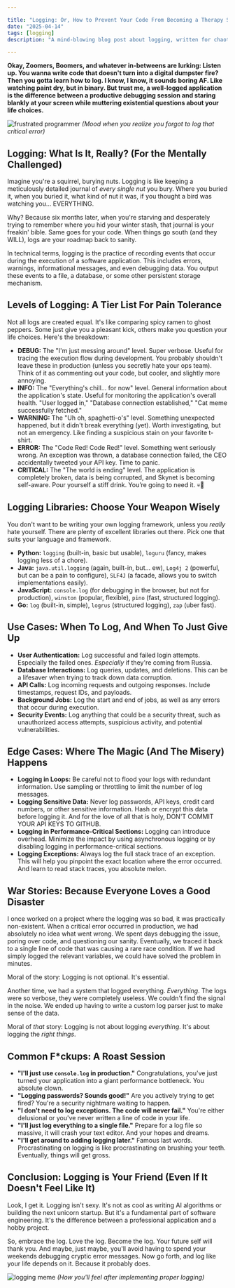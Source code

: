 ```yaml
---

title: "Logging: Or, How to Prevent Your Code From Becoming a Therapy Session For You"
date: "2025-04-14"
tags: [logging]
description: "A mind-blowing blog post about logging, written for chaotic Gen Z engineers. Because let's be real, nobody actually reads documentation."

---
```


**Okay, Zoomers, Boomers, and whatever in-betweens are lurking: Listen up. You wanna write code that doesn't turn into a digital dumpster fire? Then you gotta learn how to log. I know, I know, it sounds boring AF. Like watching paint dry, but in binary. But trust me, a well-logged application is the difference between a productive debugging session and staring blankly at your screen while muttering existential questions about your life choices.**

![frustrated programmer](https://i.kym-cdn.com/photos/images/newsfeed/001/858/821/2e1.jpg)
*(Mood when you realize you forgot to log that critical error)*

## Logging: What Is It, Really? (For the Mentally Challenged)

Imagine you're a squirrel, burying nuts. Logging is like keeping a meticulously detailed journal of *every single nut* you bury. Where you buried it, when you buried it, what kind of nut it was, if you thought a bird was watching you... EVERYTHING.

Why? Because six months later, when you're starving and desperately trying to remember where you hid your winter stash, that journal is your freakin' bible. Same goes for your code. When things go south (and they WILL), logs are your roadmap back to sanity.

In technical terms, logging is the practice of recording events that occur during the execution of a software application. This includes errors, warnings, informational messages, and even debugging data. You output these events to a file, a database, or some other persistent storage mechanism.

## Levels of Logging: A Tier List For Pain Tolerance

Not all logs are created equal. It's like comparing spicy ramen to ghost peppers. Some just give you a pleasant kick, others make you question your life choices. Here's the breakdown:

*   **DEBUG:** The "I'm just messing around" level. Super verbose. Useful for tracing the execution flow during development. You probably shouldn't leave these in production (unless you secretly hate your ops team). Think of it as commenting out your code, but cooler, and slightly more annoying.
*   **INFO:** The "Everything's chill... for now" level. General information about the application's state. Useful for monitoring the application's overall health. "User logged in," "Database connection established," "Cat meme successfully fetched."
*   **WARNING:** The "Uh oh, spaghetti-o's" level. Something unexpected happened, but it didn't break everything (yet). Worth investigating, but not an emergency. Like finding a suspicious stain on your favorite t-shirt.
*   **ERROR:** The "Code Red! Code Red!" level. Something went seriously wrong. An exception was thrown, a database connection failed, the CEO accidentally tweeted your API key. Time to panic.
*   **CRITICAL:** The "The world is ending" level. The application is completely broken, data is being corrupted, and Skynet is becoming self-aware. Pour yourself a stiff drink. You’re going to need it. 💀🙏

## Logging Libraries: Choose Your Weapon Wisely

You don't want to be writing your own logging framework, unless you *really* hate yourself. There are plenty of excellent libraries out there. Pick one that suits your language and framework.

*   **Python:** `logging` (built-in, basic but usable), `loguru` (fancy, makes logging less of a chore).
*   **Java:** `java.util.logging` (again, built-in, but… ew), `Log4j 2` (powerful, but can be a pain to configure), `SLF4J` (a facade, allows you to switch implementations easily).
*   **JavaScript:** `console.log` (for debugging in the browser, but not for production), `winston` (popular, flexible), `pino` (fast, structured logging).
*   **Go:** `log` (built-in, simple), `logrus` (structured logging), `zap` (uber fast).

## Use Cases: When To Log, And When To Just Give Up

*   **User Authentication:** Log successful and failed login attempts. Especially the failed ones. *Especially* if they're coming from Russia.
*   **Database Interactions:** Log queries, updates, and deletions. This can be a lifesaver when trying to track down data corruption.
*   **API Calls:** Log incoming requests and outgoing responses. Include timestamps, request IDs, and payloads.
*   **Background Jobs:** Log the start and end of jobs, as well as any errors that occur during execution.
*   **Security Events:** Log anything that could be a security threat, such as unauthorized access attempts, suspicious activity, and potential vulnerabilities.

## Edge Cases: Where The Magic (And The Misery) Happens

*   **Logging in Loops:** Be careful not to flood your logs with redundant information. Use sampling or throttling to limit the number of log messages.
*   **Logging Sensitive Data:** Never log passwords, API keys, credit card numbers, or other sensitive information. Hash or encrypt this data before logging it. And for the love of all that is holy, DON'T COMMIT YOUR API KEYS TO GITHUB.
*   **Logging in Performance-Critical Sections:** Logging can introduce overhead. Minimize the impact by using asynchronous logging or by disabling logging in performance-critical sections.
*   **Logging Exceptions:** Always log the full stack trace of an exception. This will help you pinpoint the exact location where the error occurred. And learn to read stack traces, you absolute melon.

## War Stories: Because Everyone Loves a Good Disaster

I once worked on a project where the logging was so bad, it was practically non-existent. When a critical error occurred in production, we had absolutely no idea what went wrong. We spent days debugging the issue, poring over code, and questioning our sanity. Eventually, we traced it back to a single line of code that was causing a rare race condition. If we had simply logged the relevant variables, we could have solved the problem in minutes.

Moral of the story: Logging is not optional. It's essential.

Another time, we had a system that logged everything. *Everything*. The logs were so verbose, they were completely useless. We couldn't find the signal in the noise. We ended up having to write a custom log parser just to make sense of the data.

Moral of *that* story: Logging is not about logging *everything*. It's about logging the *right things*.

## Common F*ckups: A Roast Session

*   **"I'll just use `console.log` in production."** Congratulations, you've just turned your application into a giant performance bottleneck. You absolute clown.
*   **"Logging passwords? Sounds good!"** Are you actively trying to get fired? You're a security nightmare waiting to happen.
*   **"I don't need to log exceptions. The code will never fail."** You're either delusional or you've never written a line of code in your life.
*   **"I'll just log everything to a single file."** Prepare for a log file so massive, it will crash your text editor. And your hopes and dreams.
*   **"I'll get around to adding logging later."** Famous last words. Procrastinating on logging is like procrastinating on brushing your teeth. Eventually, things will get gross.

## Conclusion: Logging is Your Friend (Even If It Doesn't Feel Like It)

Look, I get it. Logging isn't sexy. It's not as cool as writing AI algorithms or building the next unicorn startup. But it's a fundamental part of software engineering. It's the difference between a professional application and a hobby project.

So, embrace the log. Love the log. Become the log. Your future self will thank you. And maybe, just maybe, you'll avoid having to spend your weekends debugging cryptic error messages. Now go forth, and log like your life depends on it. Because it probably does.

![logging meme](https://miro.medium.com/v1/resize:fit:1400/1*n_XJj75wFq6xG-wK5Q9mHA.png)
*(How you'll feel after implementing proper logging)*
